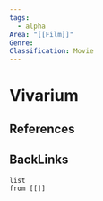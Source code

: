 ```yaml
---
tags:
  - alpha
Area: "[[Film]]"
Genre:
Classification: Movie
---
```

# Vivarium



## References



## BackLinks

```dataview
list
from [[]]
```


